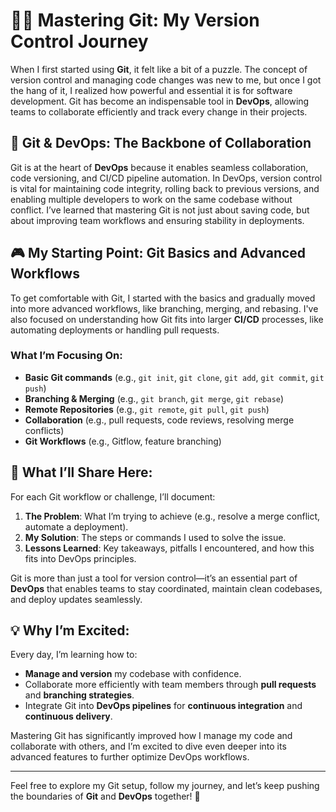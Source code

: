# 🧑‍💻 Mastering Git: My Version Control Journey

When I first started using **Git**, it felt like a bit of a puzzle. The concept of version control and managing code changes was new to me, but once I got the hang of it, I realized how powerful and essential it is for software development. Git has become an indispensable tool in **DevOps**, allowing teams to collaborate efficiently and track every change in their projects.

## 🔧 Git & DevOps: The Backbone of Collaboration
Git is at the heart of **DevOps** because it enables seamless collaboration, code versioning, and CI/CD pipeline automation. In DevOps, version control is vital for maintaining code integrity, rolling back to previous versions, and enabling multiple developers to work on the same codebase without conflict. I’ve learned that mastering Git is not just about saving code, but about improving team workflows and ensuring stability in deployments.

## 🎮 My Starting Point: Git Basics and Advanced Workflows
To get comfortable with Git, I started with the basics and gradually moved into more advanced workflows, like branching, merging, and rebasing. I've also focused on understanding how Git fits into larger **CI/CD** processes, like automating deployments or handling pull requests.

### What I’m Focusing On:
- **Basic Git commands** (e.g., `git init`, `git clone`, `git add`, `git commit`, `git push`)
- **Branching & Merging** (e.g., `git branch`, `git merge`, `git rebase`)
- **Remote Repositories** (e.g., `git remote`, `git pull`, `git push`)
- **Collaboration** (e.g., pull requests, code reviews, resolving merge conflicts)
- **Git Workflows** (e.g., Gitflow, feature branching)

## 📝 What I’ll Share Here:
For each Git workflow or challenge, I’ll document:
1. **The Problem**: What I’m trying to achieve (e.g., resolve a merge conflict, automate a deployment).
2. **My Solution**: The steps or commands I used to solve the issue.
3. **Lessons Learned**: Key takeaways, pitfalls I encountered, and how this fits into DevOps principles.

Git is more than just a tool for version control—it’s an essential part of **DevOps** that enables teams to stay coordinated, maintain clean codebases, and deploy updates seamlessly.

## 💡 Why I’m Excited:
Every day, I’m learning how to:
- **Manage and version** my codebase with confidence.
- Collaborate more efficiently with team members through **pull requests** and **branching strategies**.
- Integrate Git into **DevOps pipelines** for **continuous integration** and **continuous delivery**.

Mastering Git has significantly improved how I manage my code and collaborate with others, and I’m excited to dive even deeper into its advanced features to further optimize DevOps workflows.

---

Feel free to explore my Git setup, follow my journey, and let’s keep pushing the boundaries of **Git** and **DevOps** together! 🚀
